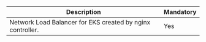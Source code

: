 | Description | Mandatory |
| ----------- | --------- |
| Network Load Balancer for EKS created by nginx controller. | Yes |
